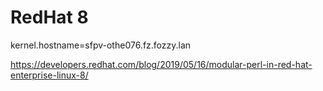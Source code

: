 RedHat 8
========

kernel.hostname=sfpv-othe076.fz.fozzy.lan

https://developers.redhat.com/blog/2019/05/16/modular-perl-in-red-hat-enterprise-linux-8/